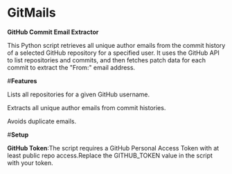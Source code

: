 # GitMails
**GitHub Commit Email Extractor**


This Python script retrieves all unique author emails from the commit history of a selected GitHub repository for a specified user. It uses the GitHub API to list repositories and commits, and then fetches patch data for each commit to extract the "From:" email address.

#**Features**

Lists all repositories for a given GitHub username.

Extracts all unique author emails from commit histories.

Avoids duplicate emails.

#**Setup**

**GitHub Token**:The script requires a GitHub Personal Access Token with at least public repo access.Replace the GITHUB_TOKEN value in the script with your token.
